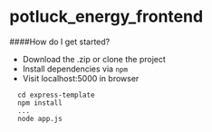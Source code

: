potluck_energy_frontend
=======================

####How do I get started?
* Download the .zip or clone the project
* Install dependencies via ```npm```
* Visit localhost:5000 in browser
```
  cd express-template
  npm install
  ...
  node app.js
```
